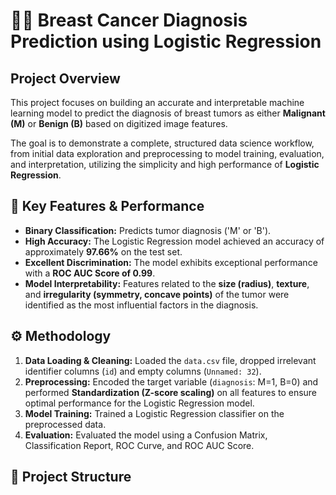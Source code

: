 # 👩‍🔬 Breast Cancer Diagnosis Prediction using Logistic Regression

## Project Overview
This project focuses on building an accurate and interpretable machine learning model to predict the diagnosis of breast tumors as either **Malignant (M)** or **Benign (B)** based on digitized image features.

The goal is to demonstrate a complete, structured data science workflow, from initial data exploration and preprocessing to model training, evaluation, and interpretation, utilizing the simplicity and high performance of **Logistic Regression**.

## 🚀 Key Features & Performance

* **Binary Classification:** Predicts tumor diagnosis ('M' or 'B').
* **High Accuracy:** The Logistic Regression model achieved an accuracy of approximately **97.66%** on the test set.
* **Excellent Discrimination:** The model exhibits exceptional performance with a **ROC AUC Score of 0.99**.
* **Model Interpretability:** Features related to the **size (radius)**, **texture**, and **irregularity (symmetry, concave points)** of the tumor were identified as the most influential factors in the diagnosis.

## ⚙️ Methodology

1.  **Data Loading & Cleaning:** Loaded the `data.csv` file, dropped irrelevant identifier columns (`id`) and empty columns (`Unnamed: 32`).
2.  **Preprocessing:** Encoded the target variable (`diagnosis`: M=1, B=0) and performed **Standardization (Z-score scaling)** on all features to ensure optimal performance for the Logistic Regression model.
3.  **Model Training:** Trained a Logistic Regression classifier on the preprocessed data.
4.  **Evaluation:** Evaluated the model using a Confusion Matrix, Classification Report, ROC Curve, and ROC AUC Score.

## 📂 Project Structure